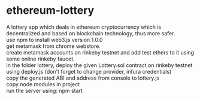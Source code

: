 # ethereum-lottery
A lottery app which deals in ethereum cryptocurrency which is decentralized and based on blockchain technology, thus more safer.<br>
use npm to install web3.js version 1.0.0<br>
get metamask from chrome webstore.<br>
create metamask accounts on rinkeby testnet and add test ethers to it using some online rinkeby faucet.<br>
in the folder lottery, deploy the given Lottery.sol contract on rinkeby testnet using deploy.js (don't forget to change provider, infura credentials)<br>
copy the generated ABI and address from console to lottery.js<br>
copy node modules in project<br>
run the server using: npm start


